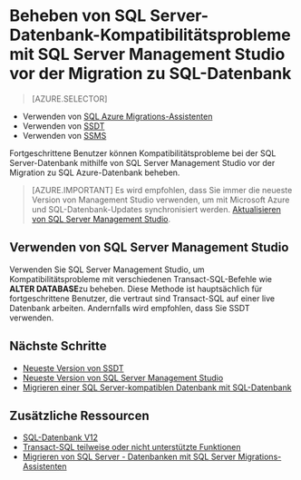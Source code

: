 <properties
   pageTitle="Kompatibilitätsprobleme bei der SQL Server-Datenbank mithilfe von SQL Server Management Studio vor der Migration mit SQL-Datenbank beheben | Microsoft Azure"
   description="Microsoft Azure SQL-Datenbank, Datenbankmigration, Kompatibilität, SQL Azure-Assistent für die Migration"
   services="sql-database"
   documentationCenter=""
   authors="CarlRabeler"
   manager="jhubbard"
   editor=""/>

<tags
   ms.service="sql-database"
   ms.devlang="NA"
   ms.topic="article"
   ms.tgt_pltfrm="NA"
   ms.workload="sqldb-migrate"
   ms.date="08/24/2016"
   ms.author="carlrab"/>

# <a name="fix-sql-server-database-compatibility-issues-using-sql-server-management-studio-before-migration-to-sql-database"></a>Beheben von SQL Server-Datenbank-Kompatibilitätsprobleme mit SQL Server Management Studio vor der Migration zu SQL-Datenbank

> [AZURE.SELECTOR]
- Verwenden von [SQL Azure Migrations-Assistenten](sql-database-cloud-migrate-fix-compatibility-issues.md)
- Verwenden von [SSDT](sql-database-cloud-migrate-fix-compatibility-issues-ssdt.md)
- Verwenden von [SSMS](sql-database-cloud-migrate-fix-compatibility-issues-ssms.md)

Fortgeschrittene Benutzer können Kompatibilitätsprobleme bei der SQL Server-Datenbank mithilfe von SQL Server Management Studio vor der Migration zu SQL Azure-Datenbank beheben.


> [AZURE.IMPORTANT] Es wird empfohlen, dass Sie immer die neueste Version von Management Studio verwenden, um mit Microsoft Azure und SQL-Datenbank-Updates synchronisiert werden. [Aktualisieren von SQL Server Management Studio](https://msdn.microsoft.com/library/mt238290.aspx).


## <a name="using-sql-server-management-studio"></a>Verwenden von SQL Server Management Studio

Verwenden Sie SQL Server Management Studio, um Kompatibilitätsprobleme mit verschiedenen Transact-SQL-Befehle wie **ALTER DATABASE**zu beheben. Diese Methode ist hauptsächlich für fortgeschrittene Benutzer, die vertraut sind Transact-SQL auf einer live Datenbank arbeiten. Andernfalls wird empfohlen, dass Sie SSDT verwenden. 



## <a name="next-steps"></a>Nächste Schritte

- [Neueste Version von SSDT](https://msdn.microsoft.com/library/mt204009.aspx)
- [Neueste Version von SQL Server Management Studio](https://msdn.microsoft.com/library/mt238290.aspx)
- [Migrieren einer SQL Server-kompatiblen Datenbank mit SQL-Datenbank](sql-database-cloud-migrate.md#migrate-a-compatible-sql-server-database-to-sql-database)

## <a name="additional-resources"></a>Zusätzliche Ressourcen

- [SQL-Datenbank V12](sql-database-v12-whats-new.md)
- [Transact-SQL teilweise oder nicht unterstützte Funktionen](sql-database-transact-sql-information.md)
- [Migrieren von SQL Server - Datenbanken mit SQL Server Migrations-Assistenten](http://blogs.msdn.com/b/ssma/)
